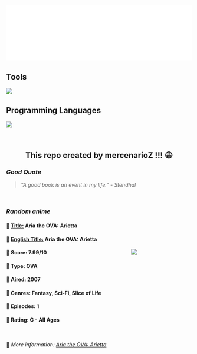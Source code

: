 
<img src="svg/nai.svg" />

<p>
  <h2>Tools</h2>
  <a href="https://skillicons.dev">
    <img src="https://skillicons.dev/icons?i=git,bash,vim,ubuntu,tensorflow,pytorch,docker,raspberrypi" />
  </a>

  <br />

  <h2>Programming Languages</h2>

  <a href="https://skillicons.dev">
    <img src="https://skillicons.dev/icons?i=python,c,cpp" />
  </a>
</p>

<br />

<h2 align="center">This repo created by mercenarioZ !!! 😀</h2>
<h3><i>Good Quote</i></h3>

<blockquote>
<i>
“A good book is an event in my life.” - Stendhal
</i>
</blockquote>

<br />

<h3><i>Random anime</i></h3>

<h4>
  <strong>🥭 <u>Title:</u></strong> Aria the OVA: Arietta
</h4>

<h4>🌿 <u>English Title:</u> Aria the OVA: Arietta</h4>

<img align="right" width="165" src=https://cdn.myanimelist.net/images/anime/11/77622.jpg />

<h4>🌱 Score: 7.99/10</h4>

<h4>🌲 Type: OVA</h4>

<h4>🌴 Aired: 2007</h4>

<h4>🌵 Genres: Fantasy, Sci-Fi, Slice of Life</h4>

<h4>🥑 Episodes: 1</h4>

<h4>🍏 Rating: G - All Ages</h4>

<br />

🍂 *More information: [Aria the OVA: Arietta](https://myanimelist.net/anime/2563/Aria_the_OVA__Arietta)*
    